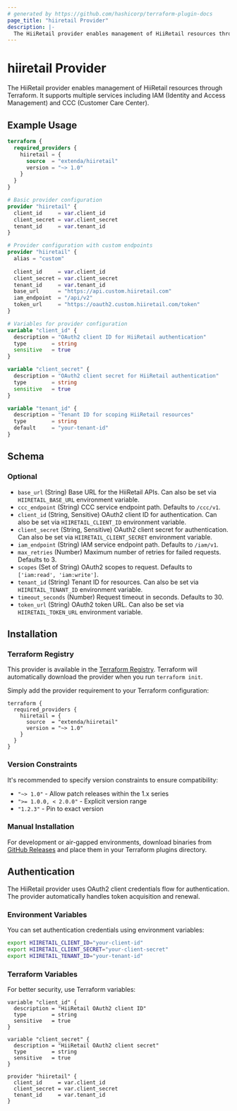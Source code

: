 ```yaml
---
# generated by https://github.com/hashicorp/terraform-plugin-docs
page_title: "hiiretail Provider"
description: |-
  The HiiRetail provider enables management of HiiRetail resources through Terraform. It supports multiple services including IAM (Identity and Access Management) and CCC (Customer Care Center).
---
```


# hiiretail Provider

The HiiRetail provider enables management of HiiRetail resources through Terraform. It supports multiple services including IAM (Identity and Access Management) and CCC (Customer Care Center).

## Example Usage

```terraform
terraform {
  required_providers {
    hiiretail = {
      source  = "extenda/hiiretail"
      version = "~> 1.0"
    }
  }
}

# Basic provider configuration
provider "hiiretail" {
  client_id     = var.client_id
  client_secret = var.client_secret
  tenant_id     = var.tenant_id
}

# Provider configuration with custom endpoints
provider "hiiretail" {
  alias = "custom"
  
  client_id     = var.client_id
  client_secret = var.client_secret
  tenant_id     = var.tenant_id
  base_url      = "https://api.custom.hiiretail.com"
  iam_endpoint  = "/api/v2"
  token_url     = "https://oauth2.custom.hiiretail.com/token"
}

# Variables for provider configuration
variable "client_id" {
  description = "OAuth2 client ID for HiiRetail authentication"
  type        = string
  sensitive   = true
}

variable "client_secret" {
  description = "OAuth2 client secret for HiiRetail authentication"
  type        = string
  sensitive   = true
}

variable "tenant_id" {
  description = "Tenant ID for scoping HiiRetail resources"
  type        = string
  default     = "your-tenant-id"
}
```

<!-- schema generated by tfplugindocs -->
## Schema

### Optional

- `base_url` (String) Base URL for the HiiRetail APIs. Can also be set via `HIIRETAIL_BASE_URL` environment variable.
- `ccc_endpoint` (String) CCC service endpoint path. Defaults to `/ccc/v1`.
- `client_id` (String, Sensitive) OAuth2 client ID for authentication. Can also be set via `HIIRETAIL_CLIENT_ID` environment variable.
- `client_secret` (String, Sensitive) OAuth2 client secret for authentication. Can also be set via `HIIRETAIL_CLIENT_SECRET` environment variable.
- `iam_endpoint` (String) IAM service endpoint path. Defaults to `/iam/v1`.
- `max_retries` (Number) Maximum number of retries for failed requests. Defaults to 3.
- `scopes` (Set of String) OAuth2 scopes to request. Defaults to `['iam:read', 'iam:write']`.
- `tenant_id` (String) Tenant ID for resources. Can also be set via `HIIRETAIL_TENANT_ID` environment variable.
- `timeout_seconds` (Number) Request timeout in seconds. Defaults to 30.
- `token_url` (String) OAuth2 token URL. Can also be set via `HIIRETAIL_TOKEN_URL` environment variable.

## Installation

### Terraform Registry

This provider is available in the [Terraform Registry](https://registry.terraform.io/providers/extenda/hiiretail). Terraform will automatically download the provider when you run `terraform init`.

Simply add the provider requirement to your Terraform configuration:

```hcl
terraform {
  required_providers {
    hiiretail = {
      source  = "extenda/hiiretail"
      version = "~> 1.0"
    }
  }
}
```

### Version Constraints

It's recommended to specify version constraints to ensure compatibility:

- `"~> 1.0"` - Allow patch releases within the 1.x series
- `">= 1.0.0, < 2.0.0"` - Explicit version range
- `"1.2.3"` - Pin to exact version

### Manual Installation

For development or air-gapped environments, download binaries from [GitHub Releases](https://github.com/extenda/terraform-provider-hiiretail/releases) and place them in your Terraform plugins directory.

## Authentication

The HiiRetail provider uses OAuth2 client credentials flow for authentication. The provider automatically handles token acquisition and renewal.

### Environment Variables

You can set authentication credentials using environment variables:

```bash
export HIIRETAIL_CLIENT_ID="your-client-id"
export HIIRETAIL_CLIENT_SECRET="your-client-secret"
export HIIRETAIL_TENANT_ID="your-tenant-id"
```

### Terraform Variables

For better security, use Terraform variables:

```hcl
variable "client_id" {
  description = "HiiRetail OAuth2 client ID"
  type        = string
  sensitive   = true
}

variable "client_secret" {
  description = "HiiRetail OAuth2 client secret"
  type        = string
  sensitive   = true
}

provider "hiiretail" {
  client_id     = var.client_id
  client_secret = var.client_secret
  tenant_id     = var.tenant_id
}
```